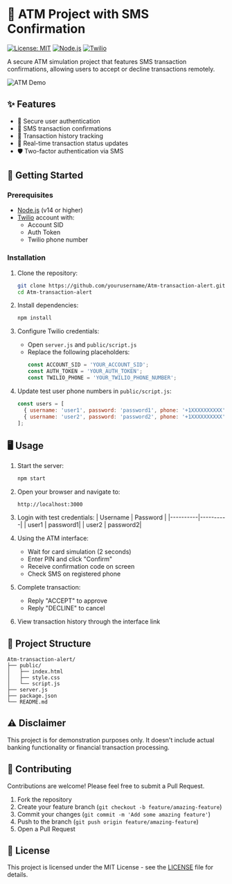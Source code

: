 # 🏧 ATM Project with SMS Confirmation

[![License: MIT](https://img.shields.io/badge/License-MIT-yellow.svg)](https://opensource.org/licenses/MIT)
[![Node.js](https://img.shields.io/badge/Node.js-14.x+-green.svg)](https://nodejs.org/)
[![Twilio](https://img.shields.io/badge/Twilio-API-red.svg)](https://www.twilio.com/)

A secure ATM simulation project that features SMS transaction confirmations, allowing users to accept or decline transactions remotely.

![ATM Demo](https://via.placeholder.com/800x400?text=ATM+Project+Demo)

## ✨ Features

- 🔐 Secure user authentication
- 📱 SMS transaction confirmations
- 🧾 Transaction history tracking
- 🔄 Real-time transaction status updates
- 🛡️ Two-factor authentication via SMS

## 🚀 Getting Started

### Prerequisites

- [Node.js](https://nodejs.org/) (v14 or higher)
- [Twilio](https://www.twilio.com/) account with:
  - Account SID
  - Auth Token
  - Twilio phone number

### Installation

1. Clone the repository:
   ```bash
   git clone https://github.com/yourusername/Atm-transaction-alert.git
   cd Atm-transaction-alert
   ```

2. Install dependencies:
   ```bash
   npm install
   ```

3. Configure Twilio credentials:
   - Open `server.js` and `public/script.js`
   - Replace the following placeholders:
     ```javascript
     const ACCOUNT_SID = 'YOUR_ACCOUNT_SID';
     const AUTH_TOKEN = 'YOUR_AUTH_TOKEN';
     const TWILIO_PHONE = 'YOUR_TWILIO_PHONE_NUMBER';
     ```

4. Update test user phone numbers in `public/script.js`:
   ```javascript
   const users = [
     { username: 'user1', password: 'password1', phone: '+1XXXXXXXXXX' },
     { username: 'user2', password: 'password2', phone: '+1XXXXXXXXXX' }
   ];
   ```

## 🖥️ Usage

1. Start the server:
   ```bash
   npm start
   ```

2. Open your browser and navigate to:
   ```
   http://localhost:3000
   ```

3. Login with test credentials:
   | Username | Password |
   |----------|----------|
   | user1    | password1|
   | user2    | password2|

4. Using the ATM interface:
   - Wait for card simulation (2 seconds)
   - Enter PIN and click "Confirm"
   - Receive confirmation code on screen
   - Check SMS on registered phone

5. Complete transaction:
   - Reply "ACCEPT" to approve
   - Reply "DECLINE" to cancel

6. View transaction history through the interface link

## 📁 Project Structure

```
Atm-transaction-alert/
├── public/
│   ├── index.html
│   ├── style.css
│   └── script.js
├── server.js
├── package.json
└── README.md
```

## ⚠️ Disclaimer

This project is for demonstration purposes only. It doesn't include actual banking functionality or financial transaction processing.

## 👥 Contributing

Contributions are welcome! Please feel free to submit a Pull Request.

1. Fork the repository
2. Create your feature branch (`git checkout -b feature/amazing-feature`)
3. Commit your changes (`git commit -m 'Add some amazing feature'`)
4. Push to the branch (`git push origin feature/amazing-feature`)
5. Open a Pull Request

## 📄 License

This project is licensed under the MIT License - see the [LICENSE](LICENSE) file for details.
